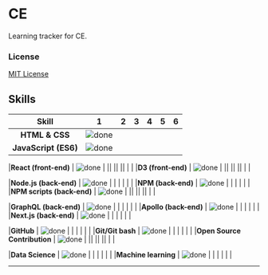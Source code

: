 # CE

Learning tracker for CE.

### License

[MIT License](https://github.com/perkarlsson/CE/blob/master/LICENSE)

## Skills

[done]: https://user-images.githubusercontent.com/29199184/32275438-8385f5c0-bf0b-11e7-9406-42265f71e2bd.png "Done"

|        Skill         |     1<br>     | 2<br> | 3<br> | 4<br> | 5<br> | 6<br> |
| :------------------: | :-----------: | :---: | :---: | :---: | :---: | :---: |
|    **HTML & CSS**    | ![done][done] |       |       |       |       |       |
| **JavaScript (ES6)** | ![done][done] |       |       |       |       |       |

|**React (front-end)** | ![done][done] | || || || | |
|**D3 (front-end)** | ![done][done] | || || || | |

|**Node.js (back-end)** | ![done][done] | | | | | |
|**NPM (back-end)** | ![done][done] | | | | | |
|**NPM scripts (back-end)** | ![done][done] | || || || | |

|**GraphQL (back-end)** | ![done][done] | | | | | |
|**Apollo (back-end)** | ![done][done] | | | | | |
|**Next.js (back-end)** | ![done][done] | | | | | |

|**GitHub** | ![done][done] | | | | | |
|**Git/Git bash** | ![done][done] | | | | | |
|**Open Source Contribution** | ![done][done] | || || || | |

|**Data Science** | ![done][done] | | | | | |
|**Machine learning** | ![done][done] | | | | | |

---
